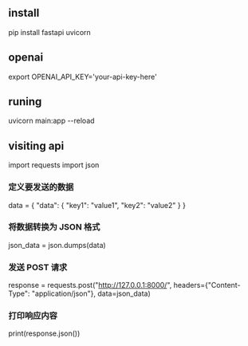 ## install
pip install fastapi uvicorn

## openai
export OPENAI_API_KEY='your-api-key-here'
## runing
uvicorn main:app --reload

## visiting api
import requests
import json

### 定义要发送的数据
data = {
    "data": {
        "key1": "value1",
        "key2": "value2"
    }
}

### 将数据转换为 JSON 格式
json_data = json.dumps(data)

### 发送 POST 请求
response = requests.post("http://127.0.0.1:8000/", headers={"Content-Type": "application/json"}, data=json_data)

### 打印响应内容
print(response.json())
